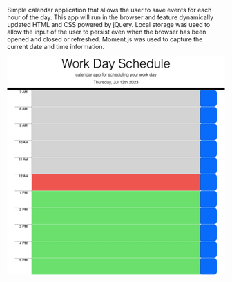 Simple calendar application that allows the user to save events for each hour of the day. This app will run in the browser and feature dynamically updated HTML and CSS powered by jQuery. Local storage was used to allow the input of the user to persist even when the browser has been opened and closed or refreshed. Moment.js was used to capture the current date and time information.

![Alt text](./assets/images/schedule.jpg?raw=true "screenshot")


